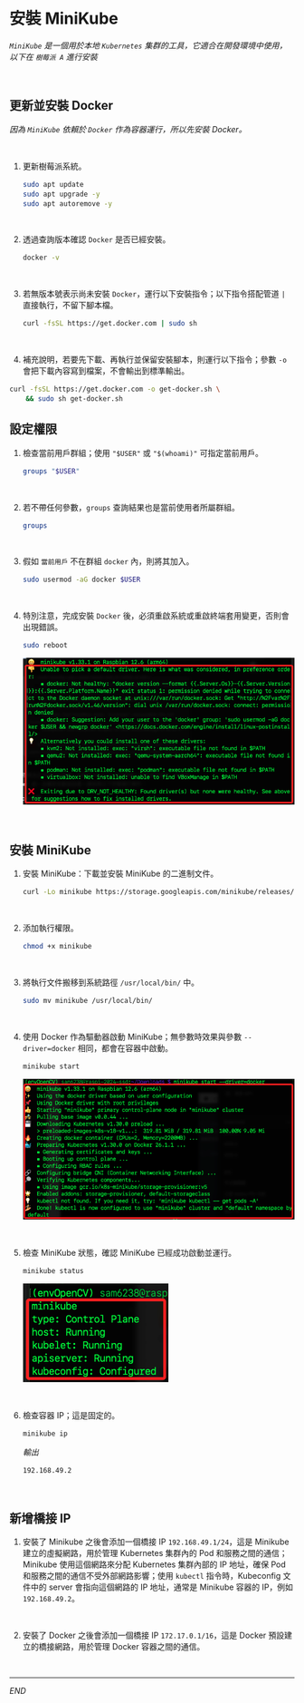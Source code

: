 # 安裝 MiniKube

_`MiniKube` 是一個用於本地 `Kubernetes` 集群的工具，它適合在開發環境中使用，以下在 `樹莓派 A` 進行安裝_

<br>

## 更新並安裝 Docker

_因為 `MiniKube` 依賴於 `Docker` 作為容器運行，所以先安裝 Docker。_

<br>

1. 更新樹莓派系統。

    ```bash
    sudo apt update
    sudo apt upgrade -y
    sudo apt autoremove -y
    ```

<br>

2. 透過查詢版本確認 `Docker` 是否已經安裝。

    ```bash
    docker -v
    ```

<br>

3. 若無版本號表示尚未安裝 `Docker`，運行以下安裝指令；以下指令搭配管道 `|` 直接執行，不留下腳本檔。

    ```bash
    curl -fsSL https://get.docker.com | sudo sh
    ```

<br>

4. 補充說明，若要先下載、再執行並保留安裝腳本，則運行以下指令；參數 `-o` 會把下載內容寫到檔案，不會輸出到標準輸出。

```bash
curl -fsSL https://get.docker.com -o get-docker.sh \
    && sudo sh get-docker.sh
```

## 設定權限

1. 檢查當前用戶群組；使用 `"$USER"` 或 `"$(whoami)"` 可指定當前用戶。

    ```bash
    groups "$USER"
    ```

<br>

2. 若不帶任何參數，`groups` 查詢結果也是當前使用者所屬群組。

    ```bash
    groups
    ```

<br>

3. 假如 `當前用戶` 不在群組 `docker` 內，則將其加入。

    ```bash
    sudo usermod -aG docker $USER
    ```

<br>

4. 特別注意，完成安裝 `Docker` 後，必須重啟系統或重啟終端套用變更，否則會出現錯誤。

    ```bash
    sudo reboot
    ```

    ![](images/img_45.png)

<br>

## 安裝 MiniKube

1. 安裝 MiniKube：下載並安裝 MiniKube 的二進制文件。

    ```bash
    curl -Lo minikube https://storage.googleapis.com/minikube/releases/latest/minikube-linux-arm64
    ```

<br>

2. 添加執行權限。

    ```bash
    chmod +x minikube
    ```

<br>

3. 將執行文件搬移到系統路徑 `/usr/local/bin/` 中。

    ```bash
    sudo mv minikube /usr/local/bin/
    ```

<br>

4. 使用 Docker 作為驅動器啟動 MiniKube；無參數時效果與參數 `--driver=docker` 相同，都會在容器中啟動。

    ```bash
    minikube start
    ```

    ![](images/img_21.png)

<br>

5. 檢查 MiniKube 狀態，確認 MiniKube 已經成功啟動並運行。

    ```bash
    minikube status
    ```

    ![](images/img_01.png)

<br>

6. 檢查容器 IP；這是固定的。

    ```bash
    minikube ip
    ```

    _輸出_

    ```bash
    192.168.49.2
    ```

<br>

## 新增橋接 IP

1. 安裝了 Minikube 之後會添加一個橋接 IP `192.168.49.1/24`，這是 Minikube 建立的虛擬網路，用於管理 Kubernetes 集群內的 Pod 和服務之間的通信；Minikube 使用這個網路來分配 Kubernetes 集群內部的 IP 地址，確保 Pod 和服務之間的通信不受外部網路影響；使用 `kubectl` 指令時，Kubeconfig 文件中的 server 會指向這個網路的 IP 地址，通常是 Minikube 容器的 IP，例如 `192.168.49.2`。

<br>

2. 安裝了 Docker 之後會添加一個橋接 IP `172.17.0.1/16`，這是 Docker 預設建立的橋接網路，用於管理 Docker 容器之間的通信。

<br>

___

_END_